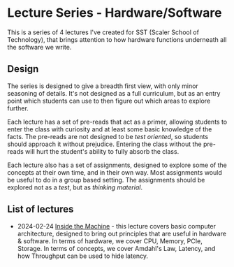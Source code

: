 # Lecture Series - Hardware/Software
This is a series of 4 lectures I've created for SST (Scaler School of Technology), that brings attention to how hardware functions underneath all the software we write.

## Design
The series is designed to give a breadth first view, with only minor seasoning of details. It's not designed as a full curriculum, but as an entry point which students can use to then figure out which areas to explore further.

Each lecture has a set of pre-reads that act as a primer, allowing students to enter the class with curiosity and at least some basic knowledge of the facts. The pre-reads are not designed to be _test oriented_, so students should approach it without prejudice. Entering the class without the pre-reads will hurt the student's ability to fully absorb the class.

Each lecture also has a set of assignments, designed to explore some of the concepts at their own time, and in their own way. Most assignments would be useful to do in a group based setting. The assignments should be explored not as a _test_, but as _thinking material_.

## List of lectures
* 2024-02-24 [Inside the Machine](lecture-1-inside-the-machine) - this lecture covers basic computer architecture, designed to bring out principles that are useful in hardware & software. In terms of hardware, we cover CPU, Memory, PCIe, Storage. In terms of concepts, we cover Amdahl's Law, Latency, and how Throughput can be used to hide latency.


